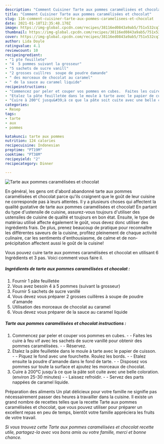 ```yaml
---
description: "Comment Cuisiner Tarte aux pommes caramélisées et chocolat"
title: "Comment Cuisiner Tarte aux pommes caramélisées et chocolat"
slug: 116-comment-cuisiner-tarte-aux-pommes-caramelisees-et-chocolat
date: 2021-01-18T12:35:48.170Z
image: https://img-global.cpcdn.com/recipes/38116ed0843a9ab5/751x532cq70/tarte-aux-pommes-caramelisees-et-chocolat-photo-principale-de-la-recette.jpg
thumbnail: https://img-global.cpcdn.com/recipes/38116ed0843a9ab5/751x532cq70/tarte-aux-pommes-caramelisees-et-chocolat-photo-principale-de-la-recette.jpg
cover: https://img-global.cpcdn.com/recipes/38116ed0843a9ab5/751x532cq70/tarte-aux-pommes-caramelisees-et-chocolat-photo-principale-de-la-recette.jpg
author: Lida Doyle
ratingvalue: 4.1
reviewcount: 10
recipeingredient:
- "1 pte feuillete"
- "4  5 pommes suivant la grosseur"
- "5 sachets de sucre vanill"
- "2 grosses cuillres  soupe de poudre damande"
- " des morceaux de chocolat au caramel"
- " de la sauce au caramel liquide"
recipeinstructions:
- "Commencez par peler et couper vos pommes en cubes.  Faites les cuire à feu vif avec les sachets de sucre vanillé pour obtenir des pommes caramélisées.  Réservez."
- "Etalez la pâte feuilletée dans le moule à tarte avec le papier de cuisson.  Piquez le fond avec une fourchette. Roulez les bords.  Etalez ensuite la poudre d&#39;amande dans le fond de tarte.  Disposez vos pommes sur toute la surface et ajoutez les morceaux de chocolat."
- "Cuire à 200°C jusqu&#39;à ce que la pâte soit cuite avec une belle coloration. (environ 25-30 minutes)  Laissez refroidir.  Servez des parts nappées de caramel liquide."
categories:
- Resep
tags:
- tarte
- aux
- pommes

katakunci: tarte aux pommes 
nutrition: 124 calories
recipecuisine: Indonesian
preptime: "PT19M"
cooktime: "PT38M"
recipeyield: "2"
recipecategory: Dinner

---
```



![Tarte aux pommes caramélisées et chocolat](https://img-global.cpcdn.com/recipes/38116ed0843a9ab5/751x532cq70/tarte-aux-pommes-caramelisees-et-chocolat-photo-principale-de-la-recette.jpg)

En général, les gens ont d'abord abandonné tarte aux pommes caramélisées et chocolat parce qu'ils craignent que le goût de leur cuisine ne corresponde pas à leurs attentes. Il y a plusieurs choses qui affectent la qualité gustative de tarte aux pommes caramélisées et chocolat! En partant du type d'ustensile de cuisine, assurez-vous toujours d'utiliser des ustensiles de cuisine de qualité et toujours en bon état. Ensuite, le type de matériau utilisé affecte également le goût, vous devez donc utiliser des ingrédients frais. De plus, prenez beaucoup de pratique pour reconnaître les différentes saveurs de la cuisine, profitez pleinement de chaque activité culinaire, car les sentiments d'enthousiasme, de calme et de non-précipitation affectent aussi le goût de la cuisine!

<!--inarticleads1-->

Vous pouvez cuire tarte aux pommes caramélisées et chocolat en utilisant 6 Ingrédients et 3 pas. Voici comment vous faire il.

##### Ingrédients de tarte aux pommes caramélisées et chocolat :

1. Fournir 1 pâte feuilletée
1. Vous avez besoin 4 à 5 pommes (suivant la grosseur)
1. Fournir 5 sachets de sucre vanillé
1. Vous devez vous préparer 2 grosses cuillères à soupe de poudre d&#39;amande
1. Utilisation  des morceaux de chocolat au caramel
1. Vous devez vous préparer  de la sauce au caramel liquide




<!--inarticleads2-->

##### Tarte aux pommes caramélisées et chocolat instructions :

1. Commencez par peler et couper vos pommes en cubes. -  - Faites les cuire à feu vif avec les sachets de sucre vanillé pour obtenir des pommes caramélisées. -  - Réservez.
1. Etalez la pâte feuilletée dans le moule à tarte avec le papier de cuisson. -  - Piquez le fond avec une fourchette. Roulez les bords. -  - Etalez ensuite la poudre d&#39;amande dans le fond de tarte. -  - Disposez vos pommes sur toute la surface et ajoutez les morceaux de chocolat.
1. Cuire à 200°C jusqu&#39;à ce que la pâte soit cuite avec une belle coloration. (environ 25-30 minutes) -  - Laissez refroidir. -  - Servez des parts nappées de caramel liquide.




<!--inarticleads1-->

<p>
Préparation des aliments Un plat délicieux pour votre famille ne signifie pas nécessairement passer des heures à travailler dans la cuisine. Il existe un grand nombre de recettes telles que la recette Tarte aux pommes caramélisées et chocolat, que vous pouvez utiliser pour préparer un excellent repas en peu de temps, bientôt votre famille appréciera les fruits de votre travail.
</p>

<p>
<i>Si vous trouvez cette Tarte aux pommes caramélisées et chocolat recette utile, partagez-la avec vos bons amis ou votre famille, merci et bonne chance.</i>
</p>
